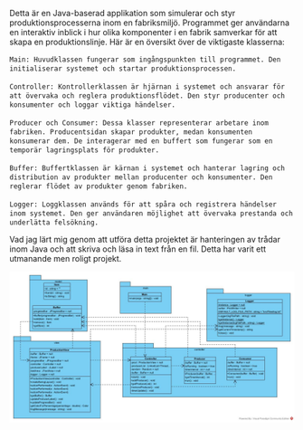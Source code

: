 Detta är en Java-baserad applikation som simulerar och styr produktionsprocesserna inom en fabriksmiljö. Programmet ger användarna en interaktiv inblick i hur olika komponenter i en fabrik samverkar för att skapa en produktionslinje. Här är en översikt över de viktigaste klasserna:

    Main: Huvudklassen fungerar som ingångspunkten till programmet. Den initialiserar systemet och startar produktionsprocessen.

    Controller: Kontrollerklassen är hjärnan i systemet och ansvarar för att övervaka och reglera produktionsflödet. Den styr producenter och konsumenter och loggar viktiga händelser.

    Producer och Consumer: Dessa klasser representerar arbetare inom fabriken. Producentsidan skapar produkter, medan konsumenten konsumerar dem. De interagerar med en buffert som fungerar som en temporär lagringsplats för produkter.

    Buffer: Buffertklassen är kärnan i systemet och hanterar lagring och distribution av produkter mellan producenter och konsumenter. Den reglerar flödet av produkter genom fabriken.

    Logger: Loggklassen används för att spåra och registrera händelser inom systemet. Den ger användaren möjlighet att övervaka prestanda och underlätta felsökning.

Vad jag lärt mig genom att utföra detta projektet är hanteringen av trådar inom Java och att skriva och läsa in text från en fil. Detta har varit ett utmanande men roligt projekt.


![UML-diagram](slutprojekt.jpg)